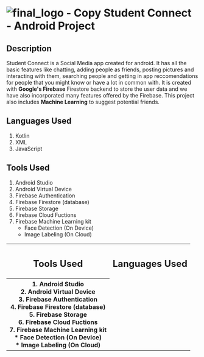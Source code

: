  # ![final_logo - Copy](https://user-images.githubusercontent.com/53811147/122639587-4f9c5d80-d118-11eb-9916-5deacaa6b877.png) Student Connect - Android Project 


## Description
Student Connect is a Social Media app created for android. It has all the basic features like chatting, adding people as friends, posting pictures and interacting with them, searching people and getting in app reccomendations for people that you might know or have a lot in common with. It is created with **Google's Firebase** Firestore backend to store the user data and we have also incorporated many features offered by the Firebase. This project also includes **Machine Learning** to suggest potential friends. 

## Languages Used
1. Kotlin
2. XML
3. JavaScript

## Tools Used
1. Android Studio
2. Android Virtual Device
3. Firebase Authentication
4. Firebase Firestore (database)
5. Firebase Storage
6. Firebase Cloud Fuctions
7. Firebase Machine Learning kit
   * Face Detection (On Device)
   * Image Labeling (On Cloud)

<table align="Center">
 <tr>
  <th> <h2> Tools Used </h2> </th>
  <th> <h2> Languages Used </h2> </th>
 </tr>
 <tr>
  <th> 1. Android Studio <br>
2. Android Virtual Device <br>
3. Firebase Authentication <br>
4. Firebase Firestore (database) <br>
5. Firebase Storage <br>
6. Firebase Cloud Fuctions <br>
7. Firebase Machine Learning kit  <br>
   * Face Detection (On Device) <br>
   * Image Labeling (On Cloud) <br>
 </tr>
</table>
